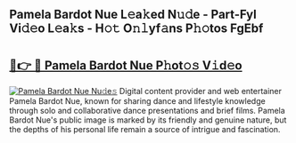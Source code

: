 ## Pamela Bardot Nue L𝚎a𝚔ed N𝚞𝚍e - Part-Fyl Vi𝚍𝚎o L𝚎a𝚔s - H𝚘𝚝 O𝚗𝚕yf𝚊ns P𝚑𝚘tos FgEbf

# <h2><a href="http://kf8ade.oniu.top/?m=Pamela+Bardot+Nue">🔗👉 🔴 Pamela Bardot Nue P𝚑ot𝚘𝚜 V𝚒d𝚎o</a></h2>

[![Pamela Bardot Nue Nu𝚍e𝚜](https://i.imgur.com/0qMVB7G.gif)](http://kf8ade.oniu.top/?m=Pamela+Bardot+Nue)
Digital content provider and web entertainer Pamela Bardot Nue, known for sharing dance and lifestyle knowledge through solo and collaborative dance presentations and brief films. Pamela Bardot Nue's public image is marked by its friendly and genuine nature, but the depths of his personal life remain a source of intrigue and fascination.  
